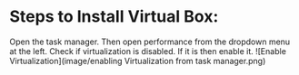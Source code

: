 # Steps to Install Virtual Box:
Open the task manager. Then open performance from the dropdown menu at the left. Check if virtualization is disabled. If it is then enable it. 
![Enable Virtualization](image/enabling Virtualization from task manager.png)
